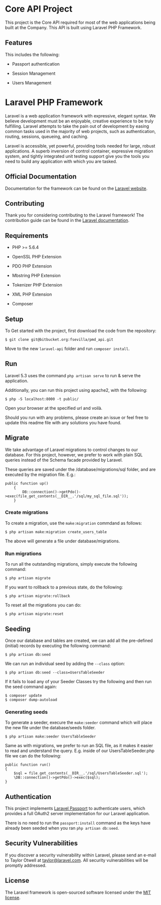 # Core API Project

This project is the Core API required for most of the web applications being built at the Company. This API is built using Laravel PHP Framework.

## Features

This includes the following: 

- Passport authentication

- Session Management

- Users Management


# Laravel PHP Framework

Laravel is a web application framework with expressive, elegant syntax. We believe development must be an enjoyable, creative experience to be truly fulfilling. Laravel attempts to take the pain out of development by easing common tasks used in the majority of web projects, such as authentication, routing, sessions, queueing, and caching.

Laravel is accessible, yet powerful, providing tools needed for large, robust applications. A superb inversion of control container, expressive migration system, and tightly integrated unit testing support give you the tools you need to build any application with which you are tasked.

## Official Documentation

Documentation for the framework can be found on the [Laravel website](http://laravel.com/docs).

## Contributing

Thank you for considering contributing to the Laravel framework! The contribution guide can be found in the [Laravel documentation](http://laravel.com/docs/contributions).

## Requirements

- PHP >= 5.6.4

- OpenSSL PHP Extension

- PDO PHP Extension

- Mbstring PHP Extension

- Tokenizer PHP Extension

- XML PHP Extension

- Composer


## Setup

To Get started with the project, first download the code from the repository: 
```
$ git clone git@bitbucket.org:fsevilla/pmd_api.git
```
Move to the new `laravel-api` folder and run `composer install`.

## Run

Laravel 5.3 uses the command `php artisan serve` to run & serve the application.

Additionally, you can run this project using apache2, with the following:
```
$ php -S localhost:8000 -t public/
```

Open your browser at the specified url and voilà.

Should you run with any problems, please create an issue or feel free to update this readme file with any solutions you have found.


## Migrate

We take advantage of Laravel migrations to control changes to our database. 
For this project, however, we prefer to work with plain SQL queries instead of the Schema facade provided by Laravel.

These queries are saved under the /database/migrations/sql folder, and are executed by the migration file. E.g.:
```
public function up()
    {
        DB::connection()->getPdo()->exec(file_get_contents(__DIR__.'/sql/my_sql_file.sql'));
    }
```

### Create migrations

To create a migration, use the `make:migration` commdand as follows:
```
$ php artisan make:migration create_users_table
```

The above will generate a file under database/migrations. 

### Run migrations

To run all the outstanding migrations, simply execute the following command:
```
$ php artisan migrate
```

If you want to rollback to a previous state, do the following:
```
$ php artisan migrate:rollback
```

To reset all the migrations you can do:
```
$ php artisan migrate:reset
```

## Seeding

Once our database and tables are created, we can add all the pre-defined (initial) records by executing the following command:
```
$ php artisan db:seed
```

We can run an individual seed by adding the `--class` option:
```
$ php artisan db:seed --class=UsersTableSeeder
```

If it fails to load any of your Seeder Classes try the following and then run the seed command again:

```
$ composer update
$ composer dump-autoload
```

### Generating seeds

To generate a seeder, execure the `make:seeder` command which will place the new file under the database/seeds folder.
```
$ php artisan make:seeder UsersTableSeeder
```

Same as with migrations, we prefer to run an SQL file, as it makes it easier to read and understand the query. E.g. inside of our UsersTableSeeder.php file we can do the following:
```
public function run()
{
    $sql = file_get_contents(__DIR__.'/sql/UsersTableSeeder.sql');
    \DB::connection()->getPdo()->exec($sql);
}
```

## Authentication

This project implements [Laravel Passport](https://laravel.com/docs/5.3/passport) to authenticate users, which provides a full OAuth2 server implementation for our Laravel application.

There is no need to run the `passport:install` command as the keys have already been seeded when you ran `php artisan db:seed`.


## Security Vulnerabilities

If you discover a security vulnerability within Laravel, please send an e-mail to Taylor Otwell at taylor@laravel.com. All security vulnerabilities will be promptly addressed.

## License

The Laravel framework is open-sourced software licensed under the [MIT license](http://opensource.org/licenses/MIT).